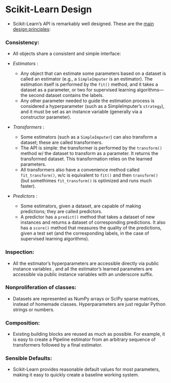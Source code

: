 # Scikit-Learn Design

* Scikit-Learn’s API is remarkably well designed. These are the [main design principles](https://arxiv.org/abs/1309.0238):

### **Consistency**:
* All objects share a consistent and simple interface:

* *Estimators* :
    * Any object that can estimate some parameters based on a dataset is called an estimator (e.g., a `SimpleImputer` is an estimator). The estimation itself is performed by the `fit()` method, and it takes a dataset as a parameter, or two for supervised learning algorithms—the second dataset contains the labels. 
    * Any other parameter needed to guide the estimation process is considered a hyperparameter (such as a SimpleImputer’s `strategy`), and it must be set as an instance variable (generally via a constructor parameter).

* *Transformers* :
    * Some estimators (such as a `SimpleImputer`) can also transform a dataset; these are called transformers.
    * The API is simple: the transformer is performed by the `transform()` method w/ the dataset to transform as a parameter. It returns the transformed dataset. This transformation relies on the learned parameters.
    * All transformers also have a convenience method called `fit_transform()`, w/c is equivalent to `fit()` and then `transform()` (but somethimes `fit_transform()` is optimized and runs much faster).

* *Predictors* :
    * Some estimators, given a dataset, are capable of making predictions; they are called predictors.
    * A predictor has a `predict()` method that takes a dataset of new instances and returns a dataset of corresponding predictions. It also has a `score()` method that measures the quality of the predictions, given a test set (and the corresponding labels, in the case of supervised learning algorithms).

### **Inspection**:
* All the estimator’s hyperparameters are accessible directly via public instance variables , and all the estimator’s learned parameters are accessible via public instance variables with an underscore suffix.

### **Nonproliferation of classes**:
* Datasets are represented as NumPy arrays or SciPy sparse matrices, instead of homemade classes. Hyperparameters are just regular Python strings or numbers.

### **Composition**:
* Existing building blocks are reused as much as possible. For example, it is easy to create a Pipeline estimator from an arbitrary sequence of transformers followed by a final estimator.

### **Sensible Defaults**:
* Scikit-Learn provides reasonable default values for most parameters, making it 
easy to quickly create a baseline working system.
